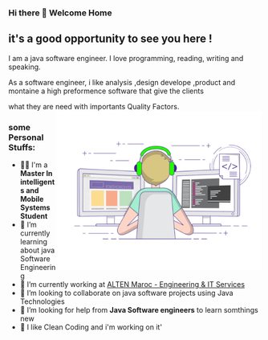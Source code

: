 ### Hi there 👋  Welcome Home
## it's a good opportunity to see you here !
I am a java software engineer. I love programming, reading, writing and speaking.

As a software engineer, i like analysis ,design develope ,product and montaine a high preformence software that give the clients

what they are need with importants Quality Factors.
<img align="right" alt="GIF" src="https://github.com/AswinBarath/AswinBarath/blob/master/coding.gif?raw=true" width="408" height="318" />
### some Personal Stuffs:
- 👨‍🎓 I'm a **Master In intelligents and Mobile Systems Student**
- 🌱 I’m currently learning about java Software Engineering
- 🔭 I’m currently working at [ALTEN Maroc - Engineering & IT Services](https://www.alten.ma/) 
- 👯 I’m looking to collaborate on java software projects using Java Technologies
- 🤔 I’m looking for help from **Java Software engineers** to learn somthings new 
- 💬  I like Clean Coding and i'm working on it'
&nbsp;&nbsp;&nbsp;&nbsp;&nbsp;&nbsp;&nbsp;&nbsp;



